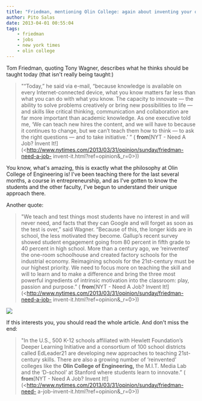 ```yaml
---
title: "Friedman, mentioning Olin College: again about inventing your own job"
author: Pito Salas
date: 2013-04-01 00:55:04
tags:
    - friedman
    - jobs
    - new york times
    - olin college
---
```



Tom Friedman, quoting Tony Wagner, describes what he thinks should be taught
today (that isn't really being taught:)

> "“Today,” he said via e-mail, “because knowledge is available on every
> Internet-connected device, what you know matters far less than what you can
> do with what you know. The capacity to innovate — the ability to solve
> problems creatively or bring new possibilities to life — and skills like
> critical thinking, communication and collaboration are far more important
> than academic knowledge. As one executive told me, ‘We can teach new hires
> the content, and we will have to because it continues to change, but we
> can’t teach them how to think — to ask the right questions — and to take
> initiative.’ ” ( **from**[NYT - Need A Job? Invent
> It!](<http://www.nytimes.com/2013/03/31/opinion/sunday/friedman-need-a-job-
> invent-it.html?ref=opinion&_r=0>))

You know, what's amazing, this is exactly what the philosophy at Olin College
of Engineering is! I've been teaching there for the last several months, a
course in entrepreneurship, and as I've gotten to know the students and the
other faculty, I've begun to understand their unique approach there.

Another quote:

> "We teach and test things most students have no interest in and will never
> need, and facts that they can Google and will forget as soon as the test is
> over,” said Wagner. “Because of this, the longer kids are in school, the
> less motivated they become. Gallup’s recent survey showed student engagement
> going from 80 percent in fifth grade to 40 percent in high school. More than
> a century ago, we ‘reinvented’ the one-room schoolhouse and created factory
> schools for the industrial economy. Reimagining schools for the 21st-century
> must be our highest priority. We need to focus more on teaching the skill
> and will to learn and to make a difference and bring the three most powerful
> ingredients of intrinsic motivation into the classroom: play, passion and
> purpose.” ( **from**[NYT - Need A Job? Invent
> It!](<http://www.nytimes.com/2013/03/31/opinion/sunday/friedman-need-a-job-
> invent-it.html?ref=opinion&_r=0>))

![](http://upload.wikimedia.org/wikipedia/en/9/9a/Franklinwolinseal.png)

If this interests you, you should read the whole article. And don't miss the
end:

> "In the U.S., 500 K-12 schools affiliated with Hewlett Foundation’s Deeper
> Learning Initiative and a consortium of 100 school districts called
> EdLeader21 are developing new approaches to teaching 21st-century skills.
> There are also a growing number of ‘reinvented’ colleges like the **Olin
> College of Engineering,** the M.I.T. Media Lab and the ‘D-school’ at
> Stanford where students learn to innovate.” ( **from**[NYT - Need A Job?
> Invent It!](<http://www.nytimes.com/2013/03/31/opinion/sunday/friedman-need-
> a-job-invent-it.html?ref=opinion&_r=0>))


